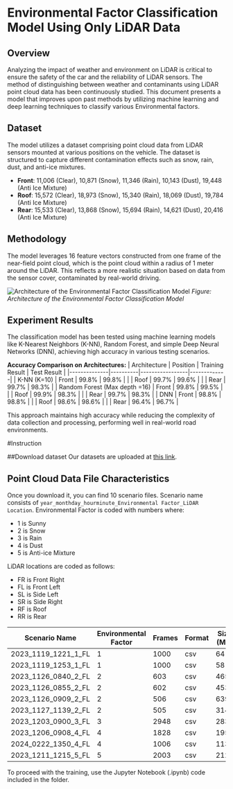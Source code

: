 # Environmental Factor Classification Model Using Only LiDAR Data

## Overview
Analyzing the impact of weather and environment on LiDAR is critical to ensure the safety of the car and the reliability of LiDAR sensors. The method of distinguishing between weather and contaminants using LiDAR point cloud data has been continuously studied. This document presents a model that improves upon past methods by utilizing machine learning and deep learning techniques to classify various Environmental factors.

## Dataset
The model utilizes a dataset comprising point cloud data from LiDAR sensors mounted at various positions on the vehicle. The dataset is structured to capture different contamination effects such as snow, rain, dust, and anti-ice mixtures. 

- **Front**: 11,006 (Clear), 10,871 (Snow), 11,346 (Rain), 10,143 (Dust), 19,448 (Anti Ice Mixture)
- **Roof**: 15,572 (Clear), 18,973 (Snow), 15,340 (Rain), 18,069 (Dust), 19,784 (Anti Ice Mixture)
- **Rear**: 15,533 (Clear), 13,868 (Snow), 15,694 (Rain), 14,621 (Dust), 20,416 (Anti Ice Mixture)

## Methodology
The model leverages 16 feature vectors constructed from one frame of the near-field point cloud, which is the point cloud within a radius of 1 meter around the LiDAR. This reflects a more realistic situation based on data from the sensor cover, contaminated by real-world driving.

![Architecture of the Environmental Factor Classification Model](Figure2.png)
*Figure: Architecture of the Environmental Factor Classification Model*

## Experiment Results
The classification model has been tested using machine learning models like K-Nearest Neighbors (K-NN), Random Forest, and simple Deep Neural Networks (DNN), achieving high accuracy in various testing scenarios.

**Accuracy Comparison on Architectures:**
| Architecture | Position | Training Result | Test Result |
|--------------|----------|-----------------|-------------|
| K-NN (K=10)  | Front    | 99.8%           | 99.8%       |
|              | Roof     | 99.7%           | 99.6%       |
|              | Rear     | 99.7%           | 98.3%       |
| Random Forest (Max depth =16) | Front | 99.8% | 99.5% |
|                               | Roof  | 99.9% | 98.3% |
|                               | Rear  | 99.7% | 98.3% |
| DNN          | Front    | 98.8%           | 98.8%       |
|              | Roof     | 98.6%           | 98.6%       |
|              | Rear     | 96.4%           | 96.7%       |

This approach maintains high accuracy while reducing the complexity of data collection and processing, performing well in real-world road environments.

#Instruction

##Download dataset
Our datasets are uploaded at [this link](https://driveuci.wixsite.com/drivedataset/technology).

## Point Cloud Data File Characteristics
Once you download it, you can find 10 scenario files.
Scenario name consists of `year_monthday_hourminute_Environmental Factor_LiDAR Location`. Environmental Factor is coded with numbers where:

- 1 is Sunny
- 2 is Snow
- 3 is Rain
- 4 is Dust
- 5 is Anti-ice Mixture

LiDAR locations are coded as follows:
- FR is Front Right
- FL is Front Left
- SL is Side Left
- SR is Side Right
- RF is Roof
- RR is Rear

| Scenario Name            | Environmental Factor | Frames | Format | Size (MB) |
|--------------------------|----------------------|--------|--------|-----------|
| 2023_1119_1221_1_FL      | 1                    | 1000   | csv    | 64        |
| 2023_1119_1253_1_FL      | 1                    | 1000   | csv    | 58        |
| 2023_1126_0840_2_FL      | 2                    | 603    | csv    | 465       |
| 2023_1126_0855_2_FL      | 2                    | 602    | csv    | 453       |
| 2023_1126_0909_2_FL      | 2                    | 506    | csv    | 639       |
| 2023_1127_1139_2_FL      | 2                    | 505    | csv    | 314       |
| 2023_1203_0900_3_FL      | 3                    | 2948   | csv    | 2830      |
| 2023_1206_0908_4_FL      | 4                    | 1828   | csv    | 1950      |
| 2024_0222_1350_4_FL      | 4                    | 1006   | csv    | 1130      |
| 2023_1211_1215_5_FL      | 5                    | 2003   | csv    | 2120      |

To proceed with the training, use the Jupyter Notebook (.ipynb) code included in the folder.

